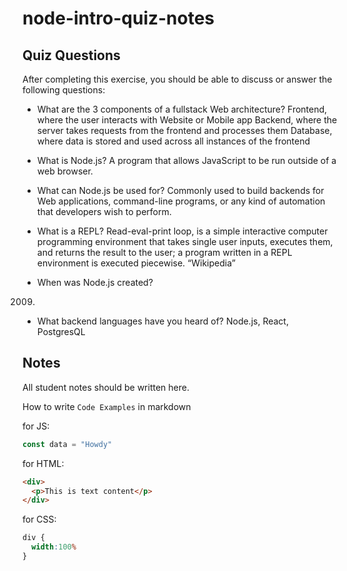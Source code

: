 # node-intro-quiz-notes

## Quiz Questions

After completing this exercise, you should be able to discuss or answer the following questions:

- What are the 3 components of a fullstack Web architecture?
Frontend, where the user interacts with Website or Mobile app
Backend, where the server takes requests from the frontend and processes them
Database, where data is stored and used across all instances of the frontend

- What is Node.js?
A program that allows JavaScript to be run outside of a web browser.

- What can Node.js be used for?
Commonly used to build backends for Web applications, command-line programs, or any kind of automation that developers wish to perform.

- What is a REPL?
Read-eval-print loop, is a simple interactive computer programming environment that takes single user inputs, executes them, and returns the result to the user; a program written in a REPL environment is executed piecewise. “Wikipedia”

- When was Node.js created?
2009.

- What backend languages have you heard of?
Node.js, React, PostgresQL

## Notes

All student notes should be written here.


How to write `Code Examples` in markdown

for JS:
```javascript
const data = "Howdy"
```

for HTML:
```html
<div>
  <p>This is text content</p>
</div>
```

for CSS:
```css
div {
  width:100%
}
```
